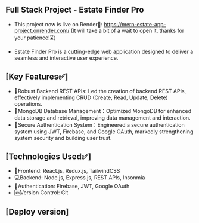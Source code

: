 ## Full Stack Project - Estate Finder Pro

- This project now is live on Render🎉: https://mern-estate-app-project.onrender.com/
 (It will take a bit of a wait to open it, thanks for your patience!⌛️）

- Estate Finder Pro is a cutting-edge web application designed to deliver a seamless and interactive user experience.

## [Key Features✅]
- 🌟Robust Backend REST APIs: Led the creation of backend REST APIs, effectively implementing CRUD (Create, Read, Update, Delete) operations.
- 🌟MongoDB Database Management：Optimized MongoDB for enhanced data storage and retrieval, improving data management and interaction.
- 🌟Secure Authentication System：Engineered a secure authentication system using JWT, Firebase, and Google OAuth, markedly strengthening system security and building user trust.

## [Technologies Used✅]
- 🌸Frontend: React.js, Redux.js, TailwindCSS
- 💻Backend: Node.js, Express.js, REST APIs, Insonmia
- 🔑Authentication: Firebase, JWT, Google OAuth
- 🆕Version Control: Git

## [Deploy version]

